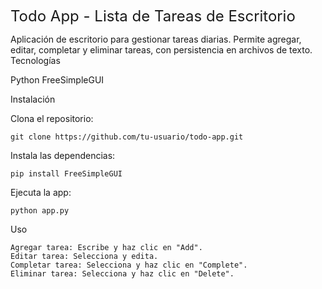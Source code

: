 <span style="font-size: 24px">Todo App - Lista de Tareas de Escritorio</span>

Aplicación de escritorio para gestionar tareas diarias. Permite agregar, editar, completar y eliminar tareas, con persistencia en archivos de texto.
Tecnologías

Python
FreeSimpleGUI

Instalación

Clona el repositorio:

    git clone https://github.com/tu-usuario/todo-app.git

Instala las dependencias:

    pip install FreeSimpleGUI

Ejecuta la app:

    python app.py

Uso

    Agregar tarea: Escribe y haz clic en "Add".
    Editar tarea: Selecciona y edita.
    Completar tarea: Selecciona y haz clic en "Complete".
    Eliminar tarea: Selecciona y haz clic en "Delete".
